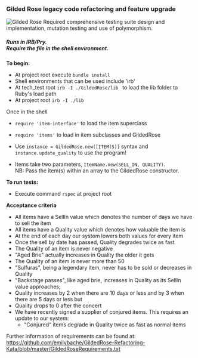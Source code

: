<h3>Gilded Rose legacy code refactoring and feature upgrade</h3> 

<img src="https://i.gyazo.com/b1c42413723e4c0d429aa02ef5a207e9.png" alt="Gilded Rose"/>
Required comprehensive testing suite design and implementation, mutation testing and use of polymorphism.

<h5>Runs in IRB/Pry. <br/> Require the file in the shell environment.</h5>


**To begin:**
- At project root execute `bundle install`
- Shell environments that can be used include 'irb'
- At tech_test root `irb -I ./GildedRose/lib ` to load the lib folder to Ruby's load path
- At project root `irb -I ./lib`

Once in the shell
- `require 'item-interface'` to load the item superclass
- `require 'items'` to load in item subclasses and GildedRose

- Use `instance = GildedRose.new([ITEM(S)]` syntax and `instance.update_quality` to use the program!
- Items take two parameters, `ItemName.new(SELL_IN, QUALITY)`.
<br/> NB: Pass the item(s) within an array to the GildedRose constructor.

**To run tests:**
- Execute command `rspec` at project root

**Acceptance criteria**

- All items have a SellIn value which denotes the number of days we have to sell the item
- All items have a Quality value which denotes how valuable the item is
- At the end of each day our system lowers both values for every item
- Once the sell by date has passed, Quality degrades twice as fast
- The Quality of an item is never negative
- "Aged Brie" actually increases in Quality the older it gets
- The Quality of an item is never more than 50
- "Sulfuras", being a legendary item, never has to be sold or decreases in Quality
- "Backstage passes", like aged brie, increases in Quality as its SellIn value approaches;
- Quality increases by 2 when there are 10 days or less and by 3 when there are 5 days or less but
- Quality drops to 0 after the concert
- We have recently signed a supplier of conjured items. This requires an update to our system:
	- "Conjured" items degrade in Quality twice as fast as normal items

Further information of requirements can be found at: https://github.com/emilybache/GildedRose-Refactoring-Kata/blob/master/GildedRoseRequirements.txt

